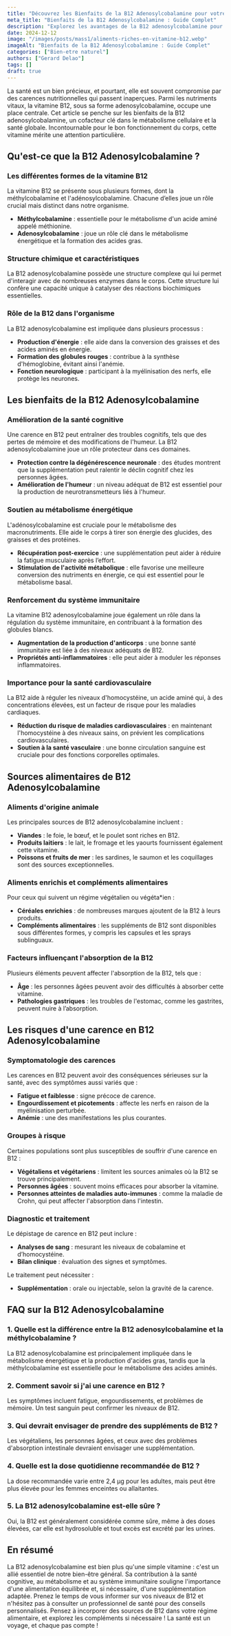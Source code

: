 ```yaml
---
title: "Découvrez les Bienfaits de la B12 Adenosylcobalamine pour votre Santé"
meta_title: "Bienfaits de la B12 Adenosylcobalamine : Guide Complet"
description: "Explorez les avantages de la B12 adenosylcobalamine pour votre santé, ses sources alimentaires, et son rôle essentiel dans votre bien-être."
date: 2024-12-12
image: "/images/posts/mass1/aliments-riches-en-vitamine-b12.webp"
imageAlt: "Bienfaits de la B12 Adenosylcobalamine : Guide Complet"
categories: ["Bien-etre naturel"]
authors: ["Gerard Delao"]
tags: []
draft: true
---
```


La santé est un bien précieux, et pourtant, elle est souvent compromise par des carences nutritionnelles qui passent inaperçues. Parmi les nutriments vitaux, la vitamine B12, sous sa forme adenosylcobalamine, occupe une place centrale. Cet article se penche sur les bienfaits de la B12 adenosylcobalamine, un cofacteur clé dans le métabolisme cellulaire et la santé globale. Incontournable pour le bon fonctionnement du corps, cette vitamine mérite une attention particulière.

## Qu'est-ce que la B12 Adenosylcobalamine ?

### Les différentes formes de la vitamine B12

La vitamine B12 se présente sous plusieurs formes, dont la méthylcobalamine et l'adénosylcobalamine. Chacune d’elles joue un rôle crucial mais distinct dans notre organisme.

- **Méthylcobalamine** : essentielle pour le métabolisme d'un acide aminé appelé méthionine.
- **Adenosylcobalamine** : joue un rôle clé dans le métabolisme énergétique et la formation des acides gras.

### Structure chimique et caractéristiques

La B12 adenosylcobalamine possède une structure complexe qui lui permet d'interagir avec de nombreuses enzymes dans le corps. Cette structure lui confère une capacité unique à catalyser des réactions biochimiques essentielles.

### Rôle de la B12 dans l'organisme

La B12 adenosylcobalamine est impliquée dans plusieurs processus :

- **Production d'énergie** : elle aide dans la conversion des graisses et des acides aminés en énergie.
- **Formation des globules rouges** : contribue à la synthèse d'hémoglobine, évitant ainsi l'anémie.
- **Fonction neurologique** : participant à la myélinisation des nerfs, elle protège les neurones.

## Les bienfaits de la B12 Adenosylcobalamine

### Amélioration de la santé cognitive

Une carence en B12 peut entraîner des troubles cognitifs, tels que des pertes de mémoire et des modifications de l'humeur. La B12 adenosylcobalamine joue un rôle protecteur dans ces domaines.

- **Protection contre la dégénérescence neuronale** : des études montrent que la supplémentation peut ralentir le déclin cognitif chez les personnes âgées.
- **Amélioration de l'humeur** : un niveau adéquat de B12 est essentiel pour la production de neurotransmetteurs liés à l'humeur.

### Soutien au métabolisme énergétique

L'adénosylcobalamine est cruciale pour le métabolisme des macronutriments. Elle aide le corps à tirer son énergie des glucides, des graisses et des protéines.

- **Récupération post-exercice** : une supplémentation peut aider à réduire la fatigue musculaire après l’effort.
- **Stimulation de l'activité métabolique** : elle favorise une meilleure conversion des nutriments en énergie, ce qui est essentiel pour le métabolisme basal.

### Renforcement du système immunitaire

La vitamine B12 adenosylcobalamine joue également un rôle dans la régulation du système immunitaire, en contribuant à la formation des globules blancs.

- **Augmentation de la production d'anticorps** : une bonne santé immunitaire est liée à des niveaux adéquats de B12.
- **Propriétés anti-inflammatoires** : elle peut aider à moduler les réponses inflammatoires.

### Importance pour la santé cardiovasculaire

La B12 aide à réguler les niveaux d'homocystéine, un acide aminé qui, à des concentrations élevées, est un facteur de risque pour les maladies cardiaques.

- **Réduction du risque de maladies cardiovasculaires** : en maintenant l'homocystéine à des niveaux sains, on prévient les complications cardiovasculaires.
- **Soutien à la santé vasculaire** : une bonne circulation sanguine est cruciale pour des fonctions corporelles optimales.

## Sources alimentaires de B12 Adenosylcobalamine

### Aliments d'origine animale

Les principales sources de B12 adenosylcobalamine incluent :

- **Viandes** : le foie, le bœuf, et le poulet sont riches en B12.
- **Produits laitiers** : le lait, le fromage et les yaourts fournissent également cette vitamine.
- **Poissons et fruits de mer** : les sardines, le saumon et les coquillages sont des sources exceptionnelles.

### Aliments enrichis et compléments alimentaires

Pour ceux qui suivent un régime végétalien ou végéta*ien :

- **Céréales enrichies** : de nombreuses marques ajoutent de la B12 à leurs produits.
- **Compléments alimentaires** : les suppléments de B12 sont disponibles sous différentes formes, y compris les capsules et les sprays sublinguaux.

### Facteurs influençant l'absorption de la B12

Plusieurs éléments peuvent affecter l'absorption de la B12, tels que :

- **Âge** : les personnes âgées peuvent avoir des difficultés à absorber cette vitamine.
- **Pathologies gastriques** : les troubles de l'estomac, comme les gastrites, peuvent nuire à l’absorption.

## Les risques d'une carence en B12 Adenosylcobalamine

### Symptomatologie des carences

Les carences en B12 peuvent avoir des conséquences sérieuses sur la santé, avec des symptômes aussi variés que :

- **Fatigue et faiblesse** : signe précoce de carence.
- **Engourdissement et picotements** : affecte les nerfs en raison de la myélinisation perturbée.
- **Anémie** : une des manifestations les plus courantes.

### Groupes à risque

Certaines populations sont plus susceptibles de souffrir d'une carence en B12 :

- **Végétaliens et végétariens** : limitent les sources animales où la B12 se trouve principalement.
- **Personnes âgées** : souvent moins efficaces pour absorber la vitamine.
- **Personnes atteintes de maladies auto-immunes** : comme la maladie de Crohn, qui peut affecter l'absorption dans l'intestin.

### Diagnostic et traitement

Le dépistage de carence en B12 peut inclure :

- **Analyses de sang** : mesurant les niveaux de cobalamine et d’homocystéine.
- **Bilan clinique** : évaluation des signes et symptômes.

Le traitement peut nécessiter :

- **Supplémentation** : orale ou injectable, selon la gravité de la carence.

## FAQ sur la B12 Adenosylcobalamine

### 1. Quelle est la différence entre la B12 adenosylcobalamine et la méthylcobalamine ?
La B12 adenosylcobalamine est principalement impliquée dans le métabolisme énergétique et la production d'acides gras, tandis que la méthylcobalamine est essentielle pour le métabolisme des acides aminés.

### 2. Comment savoir si j'ai une carence en B12 ?
Les symptômes incluent fatigue, engourdissements, et problèmes de mémoire. Un test sanguin peut confirmer les niveaux de B12.

### 3. Qui devrait envisager de prendre des suppléments de B12 ?
Les végétaliens, les personnes âgées, et ceux avec des problèmes d'absorption intestinale devraient envisager une supplémentation.

### 4. Quelle est la dose quotidienne recommandée de B12 ?
La dose recommandée varie entre 2,4 µg pour les adultes, mais peut être plus élevée pour les femmes enceintes ou allaitantes.

### 5. La B12 adenosylcobalamine est-elle sûre ?
Oui, la B12 est généralement considérée comme sûre, même à des doses élevées, car elle est hydrosoluble et tout excès est excrété par les urines.

## En résumé

La B12 adenosylcobalamine est bien plus qu'une simple vitamine : c'est un allié essentiel de notre bien-être général. Sa contribution à la santé cognitive, au métabolisme et au système immunitaire souligne l'importance d'une alimentation équilibrée et, si nécessaire, d'une supplémentation adaptée. Prenez le temps de vous informer sur vos niveaux de B12 et n'hésitez pas à consulter un professionnel de santé pour des conseils personnalisés. Pensez à incorporer des sources de B12 dans votre régime alimentaire, et explorez les compléments si nécessaire ! La santé est un voyage, et chaque pas compte !

